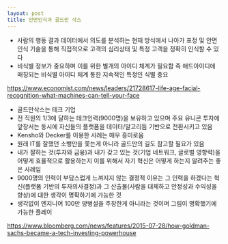 ```yaml
--- 
layout: post
title: 안면인식과 골드만 삭스
---
```


  - 사람의 행동 결과 데이터에서 의도를 분석하는 현재 방식에서 나아가 표정 및 안면인식 기술을 통해 직접적으로 고객의 심리상태 및 특정 고객을 정확히 인식할 수 있다
  - 비식별 정보가 중요하며 이를 위한 별개의 아이디 체계가 필요함 즉 애드아이디에 매칭되는 비식별 아이디 체계 통한 지속적인 특정인 식별 중요

https://www.economist.com/news/leaders/21728617-life-age-facial-recognition-what-machines-can-tell-your-face 


  - 골드만삭스는 테크 기업
  - 전 직원의 1/3에 달하는 테크인력(9000명)을 보유하고 있으며 주요 유니콘 투자에 앞장서는 동시에 자신들의 플랫폼을 데이터/알고리듬 기반으로 전환시키고 있음
  - Kensho와 Decker를 이용한 사례는 매우 흥미로움
  - 원래 IT를 잘했던 소뱅만을 쫓는게 아니라 골드만의 길도 참고할 필요가 있음
  - 내가 잘하는 것(투자와 금융)과 내가 갖고 있는 것(기업 네트워크, 글로벌 영향력)을 어떻게 효율적으로 활용하는지 이를 위해서 자기 혁신은 어떻게 하는지 알려주는 좋은 사례임
  - 9000명의 인력이 부담스럽게 느껴지지 않는 결정적 이유는 그 인력을 하겠다는 혁신(플랫폼 기반의 투자의사결정)과 그 산출물(사람을 대체하고 안정성과 수익성을 향상)에 대한 생각이 명확하기에 가능한 것 
  - 생각없이 엔지니어 100만 양병설을 주창한게 아니라는 것이며 그림이 명확했기에 가능한 플레이

https://www.bloomberg.com/news/features/2015-07-28/how-goldman-sachs-became-a-tech-investing-powerhouse 
